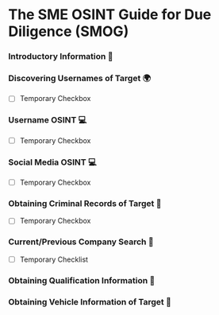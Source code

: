 # The SME OSINT Guide for Due Diligence (SMOG)

### Introductory Information 🌟

### Discovering Usernames of Target 🌍

- [ ] Temporary Checkbox

### Username OSINT 💻

- [ ] Temporary Checkbox

### Social Media OSINT 💻

- [ ] Temporary Checkbox

### Obtaining Criminal Records of Target 👮

- [ ] Temporary Checkbox

### Current/Previous Company Search 🏢

- [ ] Temporary Checklist

### Obtaining Qualification Information 🏫

### Obtaining Vehicle Information of Target 🚗
